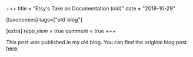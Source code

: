 +++
title = "Etsy's Take on Documentation (old)"
date = "2018-10-29"

[taxonomies]
tags=["old-blog"]

[extra]
repo_view = true
comment = true
+++

This post was published in my old blog. You can find the original blog post [here](https://viktree.netlify.app/etsys-take-on-documentation/).